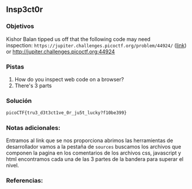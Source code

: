 ## Insp3ct0r

### Objetivos 
Kishor Balan tipped us off that the following code may need inspection: `https://jupiter.challenges.picoctf.org/problem/44924/` ([link](https://jupiter.challenges.picoctf.org/problem/44924/)) or http://jupiter.challenges.picoctf.org:44924

### Pistas
1. How do you inspect web code on a browser?
2. There's 3 parts

### Solución 

``` bash
picoCTF{tru3_d3t3ct1ve_0r_ju5t_lucky?f10be399}
```

### Notas adicionales:

Entramos al link que se nos proporciona
abrimos las herramientas de desarrollador
vamos a la pestaña de `sources`
buscamos los archivos que componen la pagina
en los comentarios de los archivos css, javascript y html encontramos cada una de las 3 partes de la bandera para superar el nivel.

### Referencias:
